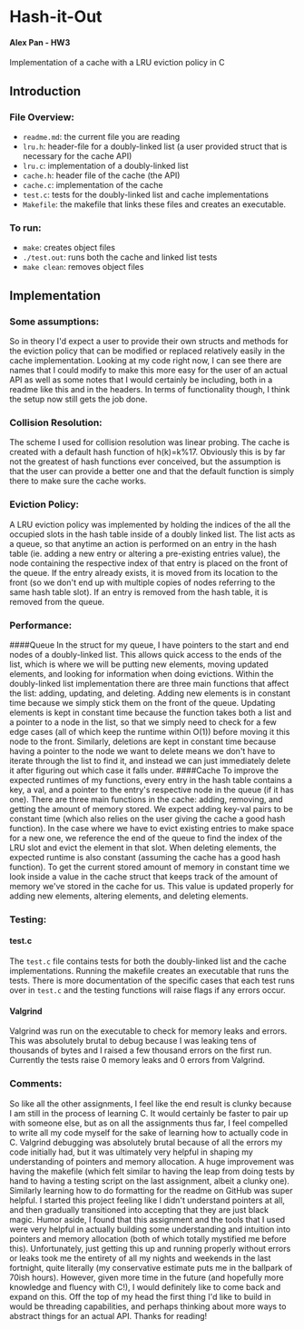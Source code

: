 # Hash-it-Out
#### Alex Pan - HW3
Implementation of a cache with a LRU eviction policy in C

## Introduction
### File Overview:
  * `readme.md`: the current file you are reading
  * `lru.h`: header-file for a doubly-linked list (a user provided struct that is necessary for the cache API)
  * `lru.c`: implementation of a doubly-linked list
  * `cache.h`: header file of the cache (the API)
  * `cache.c`: implementation of the cache
  * `test.c`: tests for the doubly-linked list and cache implementations  
  * `Makefile`: the makefile that links these files and creates an executable.

### To run:
  * `make`: creates object files
  * `./test.out`: runs both the cache and linked list tests
  * `make clean`: removes object files


## Implementation
### Some assumptions:
So in theory I'd expect a user to provide their own structs and methods for the eviction policy that can be modified or replaced relatively easily in the cache implementation. Looking at my code right now, I can see there are names that I could modify to make this more easy for the user of an actual API as well as some notes that I would certainly be including, both in a readme like this and in the headers. In terms of functionality though, I think the setup now still gets the job done.

### Collision Resolution:
The scheme I used for collision resolution was linear probing. The cache is created with a default hash function of h(k)=k%17. Obviously this is by far not the greatest of hash functions ever conceived, but the assumption is that the user can provide a better one and that the default function is simply there to make sure the cache works.

### Eviction Policy:
A LRU eviction policy was implemented by holding the indices of the all the occupied slots in the hash table inside of a doubly linked list. The list acts as a queue, so that anytime an action is performed on an entry in the hash table (ie. adding a new entry or altering a pre-existing entries value), the node containing the respective index of that entry is placed on the front of the queue. If the entry already exists, it is moved from its location to the front (so we don't end up with multiple copies of nodes referring to the same hash table slot). If an entry is removed from the hash table, it is removed from the queue.

### Performance:
####Queue
In the struct for my queue, I have pointers to the start and end nodes of a doubly-linked list. This allows quick access to the ends of the list, which is where we will be putting new elements, moving updated elements, and looking for information when doing evictions. Within the doubly-linked list implementation there are three main functions that affect the list: adding, updating, and deleting. Adding new elements is in constant time because we simply stick them on the front of the queue. Updating elements is kept in constant time because the function takes both a list and a pointer to a node in the list, so that we simply need to check for a few edge cases (all of which keep the runtime within O(1)) before moving it this node to the front. Similarly, deletions are kept in constant time because having a pointer to the node we want to delete means we don't have to iterate through the list to find it, and instead we can just immediately delete it after figuring out which case it falls under.
####Cache
To improve the expected runtimes of my functions, every entry in the hash table contains a key, a val, and a pointer to the entry's respective node in the queue (if it has one). There are three main functions in the cache: adding, removing, and getting the amount of memory stored. We expect adding key-val pairs to be constant time (which also relies on the user giving the cache a good hash function). In the case where we have to evict existing entries to make space for a new one, we reference the end of the queue to find the index of the LRU slot and evict the element in that slot. When deleting elements, the expected runtime is also constant (assuming the cache has a good hash function). To get the current stored amount of memory in constant time we look inside a value in the cache struct that keeps track of the amount of memory we've stored in the cache for us. This value is updated properly for adding new elements, altering elements, and deleting elements.

### Testing:
#### test.c
The `test.c` file contains tests for both the doubly-linked list and the cache implementations. Running the makefile creates an executable that runs the tests. There is more documentation of the specific cases that each test runs over in `test.c` and the testing functions will raise flags if any errors occur.

#### Valgrind
Valgrind was run on the executable to check for memory leaks and errors. This was absolutely brutal to debug because I was leaking tens of thousands of bytes and I raised a few thousand errors on the first run. Currently the tests raise 0 memory leaks and 0 errors from Valgrind.

### Comments:
So like all the other assignments, I feel like the end result is clunky because I am still in the process of learning C. It would certainly be faster to pair up with someone else, but as on all the assignments thus far, I feel compelled to write all my code myself for the sake of learning how to actually code in C. Valgrind debugging was absolutely brutal because of all the errors my code initially had, but it was ultimately very helpful in shaping my understanding of pointers and memory allocation. A huge improvement was having the makefile (which felt similar to having the leap from doing tests by hand to having a testing script on the last assignment, albeit a clunky one). Similarly learning how to do formatting for the readme on GitHub was super helpful. I started this project feeling like I didn't understand pointers at all, and then gradually transitioned into accepting that they are just black magic. Humor aside, I found that this assignment and the tools that I used were very helpful in actually building some understanding and intuition into pointers and memory allocation (both of which totally mystified me before this). Unfortunately, just getting this up and running properly without errors or leaks took me the entirety of all my nights and weekends in the last fortnight, quite literally (my conservative estimate puts me in the ballpark of 70ish hours). However, given more time in the future (and hopefully more knowledge and fluency with C!), I would definitely like to come back and expand on this. Off the top of my head the first thing I'd like to build in would be threading capabilities, and perhaps thinking about more ways to abstract things for an actual API. Thanks for reading!

